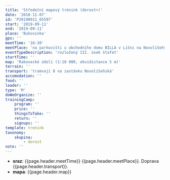 ```yaml
---
title: 'Středeční mapový trénink (dorost+)'
date: '2018-11-07'
id: 'P20190911_65597'
start: '2019-09-11'
end: '2019-09-11'
place: 'Bukovinka'
gps: ''
meetTime: '16:30'
meetPlace: 'na parkovišti u obchodního domu BILLA v Líšni na Novolíšeňské'
eventTypeDescription: 'rozložený III. úsek štafet'
startTime: ''
map: 'Rakovecké údolí (1:10 000, ekvidistance 5 m)'
terrain: ''
transport: 'tramvají 8 na zastávku Novolíšeňská'
accomodation: ''
food: ''
leader: ''
type: 'M'
doWeOrganize: ''
trainingCamp:
    program: ''
    price: ''
    thingsToTake: ''
    return: ''
    signups: ''
template: trenink
taxonomy:
    skupina:
        - dorost
note: ''
---
```

* **sraz**: {{page.header.meetTime}} {{page.header.meetPlace}}. Doprava {{page.header.transport}}.
* **mapa**: {{page.header.map}}
